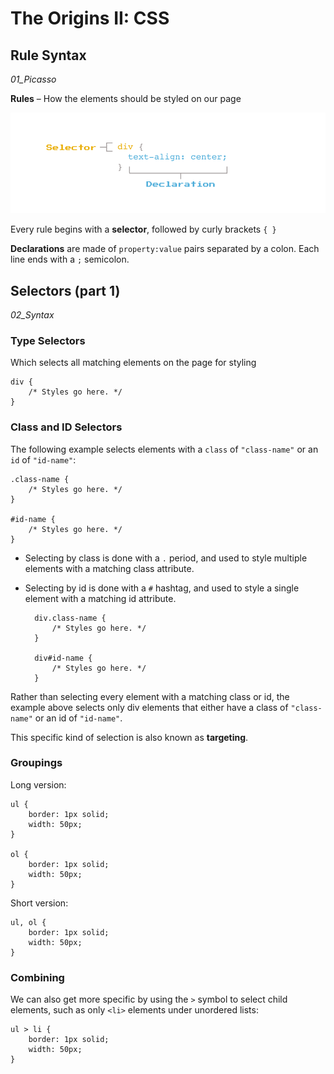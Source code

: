 # The Origins II: CSS

## Rule Syntax
*01_Picasso*

**Rules** – How the elements should be styled on our page

![alt text](image.png)

Every rule begins with a **selector**, followed by curly brackets ``{ }``

**Declarations** are made of ``property:value`` pairs separated by a colon. Each line ends with a ``;`` semicolon.

## Selectors (part 1)
*02_Syntax*

### Type Selectors
Which selects all matching elements on the page for styling

    div {
        /* Styles go here. */
    }

### Class and ID Selectors
The following example selects elements with a ``class`` of ``"class-name"`` or an ``id`` of ``"id-name"``:

    .class-name {
        /* Styles go here. */
    }

    #id-name {
        /* Styles go here. */
    }

- Selecting by class is done with a ``.`` period, and used to style multiple elements with a matching class attribute.
- Selecting by id is done with a ``#`` hashtag, and used to style a single element with a matching id attribute.

        div.class-name {
            /* Styles go here. */
        }

        div#id-name {
            /* Styles go here. */
        }

Rather than selecting every element with a matching class or id, the example above selects only div elements that either have a class of ``"class-name"`` or an id of ``"id-name"``.

This specific kind of selection is also known as **targeting**.

### Groupings

Long version:

    ul {
        border: 1px solid;
        width: 50px;
    }

    ol {
        border: 1px solid;
        width: 50px;
    }

Short version:

    ul, ol {
        border: 1px solid;
        width: 50px;
    }

### Combining

We can also get more specific by using the ``>`` symbol to select child elements, such as only ``<li>`` elements under unordered lists:

    ul > li {
        border: 1px solid;
        width: 50px;
    }

